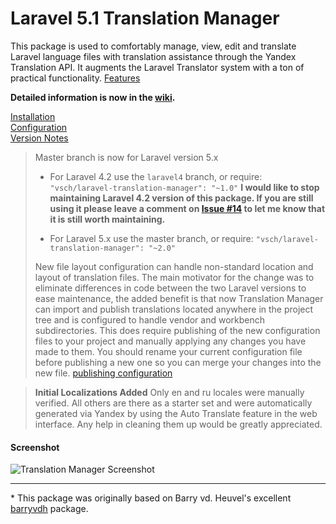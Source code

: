
# Laravel 5.1 Translation Manager

This package is used to comfortably manage, view, edit and translate Laravel language files with translation assistance through the Yandex Translation API. It augments the Laravel Translator system with a ton of practical functionality. [Features]

**Detailed information is now in the [wiki].**

[Installation](../../wiki/Installation)  
[Configuration](../../wiki/Configuration)  
[Version Notes](versioninfo.md)  

> Master branch is now for Laravel version 5.x
>
> - For Laravel 4.2 use the `laravel4` branch, or require: `"vsch/laravel-translation-manager": "~1.0"`
>   **I would like to stop maintaining Laravel 4.2 version of this package. If you are still using it please leave a comment on [Issue #14] to let me know that it is still worth maintaining.**
>
> - For Laravel 5.x use the master branch, or require: `"vsch/laravel-translation-manager": "~2.0"`
>
> New file layout configuration can handle non-standard location and layout of translation files. The main motivator for the change was to eliminate differences in code between the two Laravel versions to ease maintenance, the added benefit is that now Translation Manager can import and publish translations located anywhere in the project tree and is configured to handle vendor and workbench subdirectories. This does require publishing of the new configuration files to your project and manually applying any changes you have made to them. You should rename your current configuration file before publishing a new one so you can merge your changes into the new file. [publishing configuration]

> **Initial Localizations Added**
> Only en and ru locales were manually verified. All others are there as a starter set and were automatically generated via Yandex by using the Auto Translate feature in the web interface.
> Any help in cleaning them up would be greatly appreciated.

#### Screenshot

![Translation Manager Screenshot]

***

\* This package was originally based on Barry vd. Heuvel's excellent [barryvdh] package.

[wiki]: ../../wiki

[Translation Manager Screenshot]: ../../wiki/images/ScreenShot_main.png
[Features]: ../../wiki/#features
[barryvdh]: https://github.com/barryvdh/laravel-translation-manager
[issue #14]: ../../issues/14
[publishing configuration]: ../../wiki/Installation#publish-config






